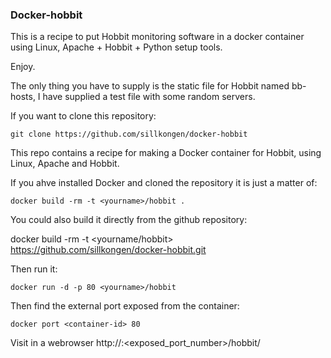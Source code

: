 ### Docker-hobbit

This is a recipe to put Hobbit monitoring software in a docker container using Linux, Apache + Hobbit + Python setup tools.

Enjoy.

The only thing you have to supply is the static file for Hobbit named bb-hosts, I have supplied a test file with some random servers.

If you want to clone this repository:

	git clone https://github.com/sillkongen/docker-hobbit

This repo contains a recipe for making a Docker container for Hobbit, using Linux, Apache and Hobbit.

If you ahve installed Docker and cloned the repository it is just a matter of:

	docker build -rm -t <yourname>/hobbit .

You could also build it directly from the github repository:

docker build -rm -t <yourname/hobbit> https://github.com/sillkongen/docker-hobbit.git

Then run it:

	docker run -d -p 80 <yourname>/hobbit

Then find the external port exposed from the container:

	docker port <container-id> 80

Visit in a webrowser http://<yourhost>:<exposed_port_number>/hobbit/
